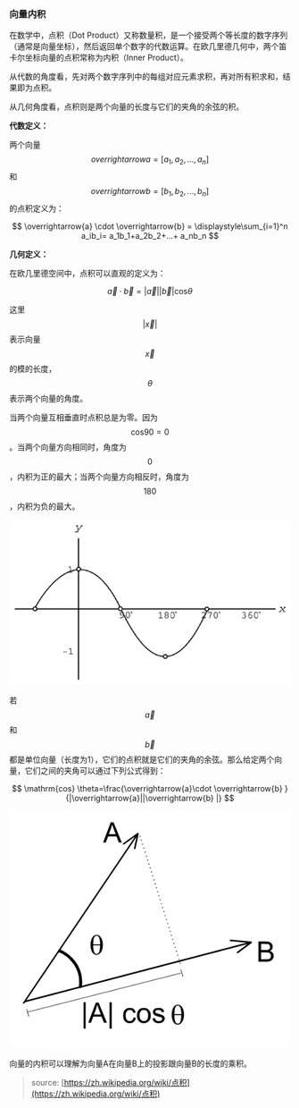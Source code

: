 ### 向量内积

在数学中，点积（Dot Product）又称数量积，是一个接受两个等长度的数字序列（通常是向量坐标），然后返回单个数字的代数运算。在欧几里德几何中，两个笛卡尔坐标向量的点积常称为内积（Inner Product）。

从代数的角度看，先对两个数字序列中的每组对应元素求积，再对所有积求和，结果即为点积。

从几何角度看，点积则是两个向量的长度与它们的夹角的余弦的积。

**代数定义：**

两个向量 $$overrightarrow{a}=[a_1, a_2, ..., a_n]$$ 和 $$overrightarrow{b}=[b_1, b_2, ..., b_n]$$ 的点积定义为：


$$
\overrightarrow{a} \cdot \overrightarrow{b} = \displaystyle\sum_{i=1}^n a_ib_i= a_1b_1+a_2b_2+...+ a_nb_n
$$


**几何定义：**

在欧几里德空间中，点积可以直观的定义为：


$$
\overrightarrow{a} \cdot \overrightarrow{b} =|\overrightarrow{a}||\overrightarrow{b} | \mathrm{cos}\theta
$$


这里$$|\overrightarrow{x}|$$表示向量$$\overrightarrow{x}$$的模的长度，$$\theta$$表示两个向量的角度。

当两个向量互相垂直时点积总是为零。因为$$\mathrm{cos} 90 = 0$$。当两个向量方向相同时，角度为$$0$$，内积为正的最大；当两个向量方向相反时，角度为$$180$$，内积为负的最大。

![](/assets/cos-functionGIF.GIF)

若$$\overrightarrow{a}$$和$$\overrightarrow{b}$$都是单位向量（长度为1），它们的点积就是它们的夹角的余弦。那么给定两个向量，它们之间的夹角可以通过下列公式得到：


$$
\mathrm{cos} \theta=\frac{\overrightarrow{a}\cdot \overrightarrow{b} }{|\overrightarrow{a}||\overrightarrow{b} |}
$$


![](/assets/Scalarproduct.gif)

向量的内积可以理解为向量A在向量B上的投影跟向量B的长度的乘积。

> source: [https://zh.wikipedia.org/wiki/点积](https://zh.wikipedia.org/wiki/点积)



